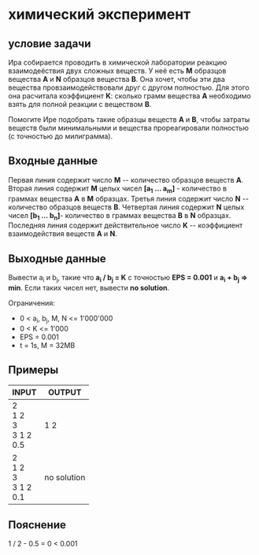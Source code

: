 # химический эксперимент

## условие задачи

Ира собирается проводить в химической лаборатории реакцию взаимодеёствия двух сложных веществ. У неё есть __M__ образцов вещества __A__ и __N__ образцов вещества __B__. Она хочет, чтобы эти два вещества провзаимодействовали друг с другом полностью. Для этого она расчитала коэффициент __K__: сколько грамм вещества __A__ необходимо взять для полной реакции с веществом __B__.

Помогите Ире подобрать такие образцы веществ __A__ и __B__, чтобы затраты веществ были минимальными и вещества прореагировали полностью (с точностью до милиграмма).

## Входные данные

Первая линия содержит число __M__ -- количество образцов веществ __A__.
Вторая линия содержит __M__ целых чисел __[a<sub>1</sub> ... a<sub>m</sub>]__ - количество в граммах вещества __A__ в __M__ образцах.
Третья линия содержит число __N__ -- количество образцов веществ __B__.
Четвертая линия содержит __N__ целых чисел  __[b<sub>1</sub> ... b<sub>n</sub>]__- количество в граммах вещества __B__ в __N__ образцах.
Последняя линия содержит действительное число __K__ -- коэффициент взаимодействия веществ __A__ и __N__.

## Выходные данные

Вывести a<sub>i</sub> и b<sub>j</sub>, такие что __a<sub>i</sub> / b<sub>j</sub> = K__ с точностью __EPS = 0.001__ и __a<sub>i</sub> + b<sub>j</sub> => min__. Если таких чисел нет, вывести __no solution__.

Ограничения:
 * 0 < a<sub>i</sub>, b<sub>j</sub>, M, N <= 1'000'000
 * 0 < K <= 1'000
 * EPS = 0.001
 * t = 1s, M = 32MB

## Примеры

| INPUT | OUTPUT |
| ----- | ---------|
| 2<br />1 2<br />3<br />3 1 2<br />0.5 | 1 2 |
| 2<br />1 2<br />3<br />3 1 2<br />0.1 | no solution |

## Пояснение

1 / 2 - 0.5 = 0 < 0.001
